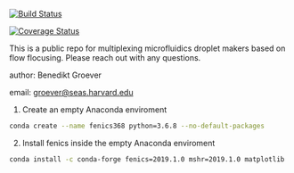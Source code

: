 [![Build Status](https://travis-ci.org/dsondak/cs207testing.svg?branch=master)](https://travis-ci.org/dsondak/cs207testing.svg?branch=master)

[![Coverage Status](https://codecov.io/gh/dsondak/cs207testing/branch/master/graph/badge.svg)](https://codecov.io/gh/dsondak/cs207testing)

This is a public repo for multiplexing microfluidics droplet makers based on flow flocusing. Please reach out with any questions.

author: Benedikt Groever

email: groever@seas.harvard.edu

1) Create an empty Anaconda enviroment

```bash
conda create --name fenics368 python=3.6.8 --no-default-packages
```

2) Install fenics inside the empty Anaconda enviroment

```bash
conda install -c conda-forge fenics=2019.1.0 mshr=2019.1.0 matplotlib
```
